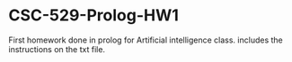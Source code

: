 # CSC-529-Prolog-HW1
First homework done in prolog for Artificial intelligence class. includes the instructions on the txt file.
